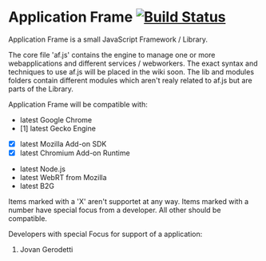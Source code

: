 Application Frame [![Build Status](https://travis-ci.org/TitanNano/ApplicationFrame.png?branch=master)](https://travis-ci.org/TitanNano/ApplicationFrame)
================

Application Frame is a small JavaScript Framework / Library. 

The core file 'af.js' contains the engine to manage one or more webapplications and different services / webworkers. The exact syntax and techniques to use af.js will be placed in the wiki soon. The lib and modules folders contain different modules which aren't realy related to af.js but are parts of the Library.

Application Frame will be compatible with:

- latest Google Chrome
- [1] latest Gecko Engine
- [X] latest Mozilla Add-on SDK
- [X] latest Chromium Add-on Runtime
- latest Node.js
- latest WebRT from Mozilla
- latest B2G

Items marked with a 'X' aren't supportet at any way. Items marked with a number have special focus from a developer. All other should be compatible.

Developers with special Focus for support of a application:

1. Jovan Gerodetti
